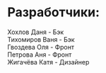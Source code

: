 
# Разработчики:
Хохлов Даня - Бэк<br/>
Тихомиров Ваня - Бэк<br/>
Гвоздева Оля - Фронт<br/>
Петрова Аня - Фронт<br/>
Жигачёва Катя - Дизайнер<br/>
